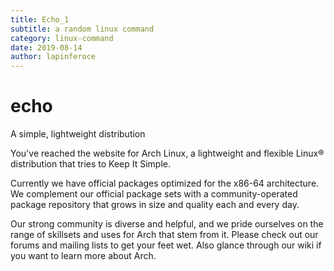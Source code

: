 ```yaml
---
title: Echo_1
subtitle: a random linux command
category: linux-command 
date: 2019-08-14
author: lapinferoce
---
```


# echo
A simple, lightweight distribution

You've reached the website for Arch Linux, a lightweight and flexible Linux® distribution that tries to Keep It Simple.

Currently we have official packages optimized for the x86-64 architecture. We complement our official package sets with a community-operated package repository that grows in size and quality each and every day.

Our strong community is diverse and helpful, and we pride ourselves on the range of skillsets and uses for Arch that stem from it. Please check out our forums and mailing lists to get your feet wet. Also glance through our wiki if you want to learn more about Arch.


